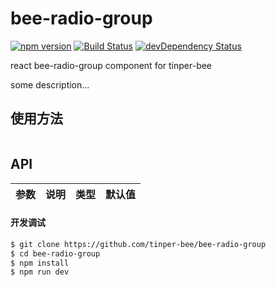# bee-radio-group
[![npm version](https://img.shields.io/npm/v/bee-radio-group.svg)](https://www.npmjs.com/package/bee-radio-group)
[![Build Status](https://img.shields.io/travis/tinper-bee/generator-tinper-bee/master.svg)](https://travis-ci.org/tinper-bee/bee-radio-group)
[![devDependency Status](https://img.shields.io/david/dev/tinper-bee/bee-radio-group.svg)](https://david-dm.org/tinper-bee/bee-radio-group#info=devDependencies)


react bee-radio-group component for tinper-bee

some description...

## 使用方法

```js

```



## API

|参数|说明|类型|默认值|
|:--|:---:|:--:|---:|

#### 开发调试

```sh
$ git clone https://github.com/tinper-bee/bee-radio-group
$ cd bee-radio-group
$ npm install
$ npm run dev
```
